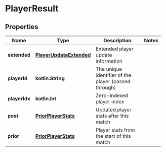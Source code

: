 
# PlayerResult

## Properties
| Name | Type | Description | Notes |
| ------------ | ------------- | ------------- | ------------- |
| **extended** | [**PlayerUpdateExtended**](PlayerUpdateExtended.md) | Extended player update information |  |
| **playerId** | **kotlin.String** | The unique identifier of the player (passed through) |  |
| **playerIdx** | **kotlin.Int** | Zero-indexed player index |  |
| **post** | [**PriorPlayerStats**](PriorPlayerStats.md) | Updated player stats after this match |  |
| **prior** | [**PriorPlayerStats**](PriorPlayerStats.md) | Player stats from the start of this match |  |



